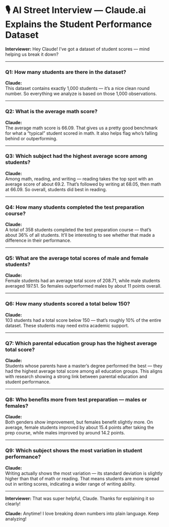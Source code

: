 # 🎙️ AI Street Interview — Claude.ai Explains the Student Performance Dataset

**Interviewer:** Hey Claude! I’ve got a dataset of student scores — mind helping us break it down?

---

### **Q1: How many students are there in the dataset?**

**Claude:**  
This dataset contains exactly 1,000 students — it’s a nice clean round number. So everything we analyze is based on those 1,000 observations.

---

### **Q2: What is the average math score?**

**Claude:**  
The average math score is 66.09. That gives us a pretty good benchmark for what a “typical” student scored in math. It also helps flag who’s falling behind or outperforming.

---

### **Q3: Which subject had the highest average score among students?**

**Claude:**  
Among math, reading, and writing — reading takes the top spot with an average score of about 69.2. That’s followed by writing at 68.05, then math at 66.09. So overall, students did best in reading.

---

### **Q4: How many students completed the test preparation course?**

**Claude:**  
A total of 358 students completed the test preparation course — that’s about 36% of all students. It’ll be interesting to see whether that made a difference in their performance.

---

### **Q5: What are the average total scores of male and female students?**

**Claude:**  
Female students had an average total score of 208.71, while male students averaged 197.51. So females outperformed males by about 11 points overall.

---

### **Q6: How many students scored a total below 150?**

**Claude:**  
103 students had a total score below 150 — that’s roughly 10% of the entire dataset. These students may need extra academic support.

---

### **Q7: Which parental education group has the highest average total score?**

**Claude:**  
Students whose parents have a master’s degree performed the best — they had the highest average total score among all education groups. This aligns with research showing a strong link between parental education and student performance.

---

### **Q8: Who benefits more from test preparation — males or females?**

**Claude:**  
Both genders show improvement, but females benefit slightly more. On average, female students improved by about 15.4 points after taking the prep course, while males improved by around 14.2 points.

---

### **Q9: Which subject shows the most variation in student performance?**

**Claude:**  
Writing actually shows the most variation — its standard deviation is slightly higher than that of math or reading. That means students are more spread out in writing scores, indicating a wider range of writing ability.

---

**Interviewer:** That was super helpful, Claude. Thanks for explaining it so clearly!

**Claude:** Anytime! I love breaking down numbers into plain language. Keep analyzing!

